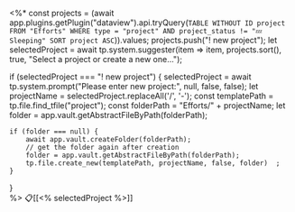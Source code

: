 <%*
const projects = (await app.plugins.getPlugin("dataview").api.tryQuery(`
TABLE WITHOUT ID
project
FROM "Efforts"
WHERE type = "project" AND project_status != "💤 Sleeping"
SORT project ASC
`)).values;
projects.push("! new project");
let selectedProject = await tp.system.suggester(item => item, projects.sort(), true, "Select a project or create a new one...");

if (selectedProject === "! new project") {
	selectedProject = await tp.system.prompt("Please enter new project:", null, false, false);
	let projectName = selectedProject.replaceAll('/', '-');
	const templatePath = tp.file.find_tfile("project");
	const folderPath = "Efforts/" +  projectName;
	let folder = app.vault.getAbstractFileByPath(folderPath);
	
	if (folder === null) {  
		await app.vault.createFolder(folderPath);  
		// get the folder again after creation  
		folder = app.vault.getAbstractFileByPath(folderPath);  
		tp.file.create_new(templatePath, projectName, false, folder)  ;
	}
}	
%> 📋[[<% selectedProject %>]]
